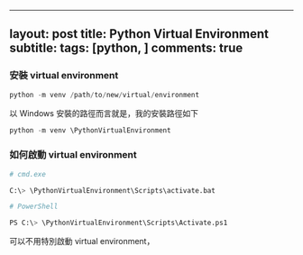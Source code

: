 
---
layout: post
title: Python Virtual Environment
subtitle: 
tags: [python, ]
comments: true
---

### 安裝 virtual environment

```python
python -m venv /path/to/new/virtual/environment
```

以 Windows 安裝的路徑而言就是，我的安裝路徑如下

```python
python -m venv \PythonVirtualEnvironment
```

### 如何啟動 virtual environment

```python
# cmd.exe

C:\> \PythonVirtualEnvironment\Scripts\activate.bat

# PowerShell

PS C:\> \PythonVirtualEnvironment\Scripts\Activate.ps1
```

可以不用特別啟動 virtual environment，
